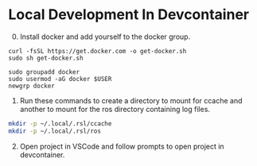 # Local Development In Devcontainer

0. Install docker and add yourself to the docker group.

```shell
curl -fsSL https://get.docker.com -o get-docker.sh
sudo sh get-docker.sh

sudo groupadd docker
sudo usermod -aG docker $USER
newgrp docker
```

1. Run these commands to create a directory to mount for ccache and another to mount for the ros directory containing log files.

```bash
mkdir -p ~/.local/.rsl/ccache
mkdir -p ~/.local/.rsl/ros
```

2. Open project in VSCode and follow prompts to open project in devcontainer.
